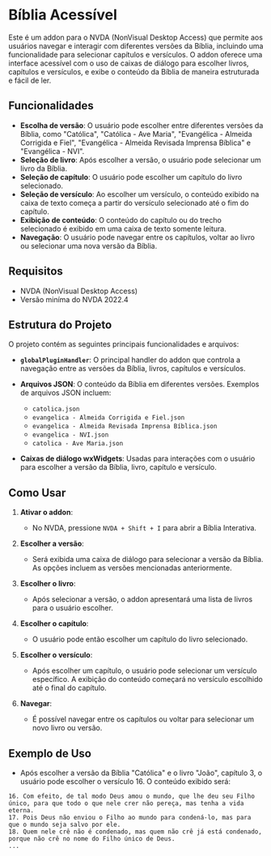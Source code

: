 # Bíblia Acessível

Este é um addon para o NVDA (NonVisual Desktop Access) que permite aos usuários navegar e interagir com diferentes versões da Bíblia, incluindo uma funcionalidade para selecionar capítulos e versículos. O addon oferece uma interface acessível com o uso de caixas de diálogo para escolher livros, capítulos e versículos, e exibe o conteúdo da Bíblia de maneira estruturada e fácil de ler.

## Funcionalidades

- **Escolha de versão**: O usuário pode escolher entre diferentes versões da Bíblia, como "Católica", "Católica - Ave Maria", "Evangélica - Almeida Corrigida e Fiel", "Evangélica - Almeida Revisada Imprensa Bíblica" e "Evangélica - NVI".
- **Seleção de livro**: Após escolher a versão, o usuário pode selecionar um livro da Bíblia.
- **Seleção de capítulo**: O usuário pode escolher um capítulo do livro selecionado.
- **Seleção de versículo**: Ao escolher um versículo, o conteúdo exibido na caixa de texto começa a partir do versículo selecionado até o fim do capítulo.
- **Exibição de conteúdo**: O conteúdo do capítulo ou do trecho selecionado é exibido em uma caixa de texto somente leitura.
- **Navegação**: O usuário pode navegar entre os capítulos, voltar ao livro ou selecionar uma nova versão da Bíblia.

## Requisitos

- NVDA (NonVisual Desktop Access)
- Versão miníma do NVDA 2022.4

## Estrutura do Projeto

O projeto contém as seguintes principais funcionalidades e arquivos:

- **`globalPluginHandler`**: O principal handler do addon que controla a navegação entre as versões da Bíblia, livros, capítulos e versículos.
- **Arquivos JSON**: O conteúdo da Bíblia em diferentes versões. Exemplos de arquivos JSON incluem:
  - `catolica.json`
  - `evangelica - Almeida Corrigida e Fiel.json`
  - `evangelica - Almeida Revisada Imprensa Bíblica.json`
  - `evangelica - NVI.json`
  - `catolica - Ave Maria.json`

- **Caixas de diálogo wxWidgets**: Usadas para interações com o usuário para escolher a versão da Bíblia, livro, capítulo e versículo.

## Como Usar

1. **Ativar o addon**:
   - No NVDA, pressione `NVDA + Shift + I` para abrir a Bíblia Interativa.
   
2. **Escolher a versão**:
   - Será exibida uma caixa de diálogo para selecionar a versão da Bíblia. As opções incluem as versões mencionadas anteriormente.

3. **Escolher o livro**:
   - Após selecionar a versão, o addon apresentará uma lista de livros para o usuário escolher.

4. **Escolher o capítulo**:
   - O usuário pode então escolher um capítulo do livro selecionado.

5. **Escolher o versículo**:
   - Após escolher um capítulo, o usuário pode selecionar um versículo específico. A exibição do conteúdo começará no versículo escolhido até o final do capítulo.

6. **Navegar**:
   - É possível navegar entre os capítulos ou voltar para selecionar um novo livro ou versão.

## Exemplo de Uso

- Após escolher a versão da Bíblia "Católica" e o livro "João", capítulo 3, o usuário pode escolher o versículo 16. O conteúdo exibido será:

```
16. Com efeito, de tal modo Deus amou o mundo, que lhe deu seu Filho único, para que todo o que nele crer não pereça, mas tenha a vida eterna.
17. Pois Deus não enviou o Filho ao mundo para condená-lo, mas para que o mundo seja salvo por ele.
18. Quem nele crê não é condenado, mas quem não crê já está condenado, porque não crê no nome do Filho único de Deus.
...
```

